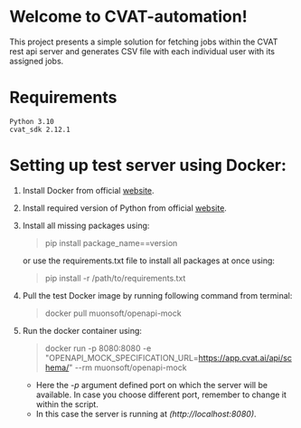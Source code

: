 # Welcome to CVAT-automation!

This project presents a simple solution for fetching jobs within the CVAT rest api server and generates CSV file with each individual user with its assigned jobs. 

# Requirements
    Python 3.10
    cvat_sdk 2.12.1

# Setting up test server using Docker:
1. Install Docker from official [website](https://www.docker.com/get-started/).
2. Install required version of Python from official [website](https://www.python.org/downloads/).
3. Install all missing packages using:
   > pip install package_name==version

   or use the requirements.txt file to install all packages at once using:
   > pip install -r /path/to/requirements.txt
   
4. Pull the test Docker image by running following command from terminal:
   >docker pull muonsoft/openapi-mock
5. Run the docker container using:
   >docker run -p 8080:8080 -e "OPENAPI_MOCK_SPECIFICATION_URL=https://app.cvat.ai/api/schema/" --rm muonsoft/openapi-mock

   * Here the *-p* argument defined port on which the server will be available. In case you choose different port, remember to change it within the script.
   * In this case the server is running at *(http://localhost:8080)*.




